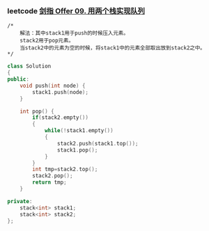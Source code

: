 ### leetcode [剑指 Offer 09. 用两个栈实现队列](https://leetcode-cn.com/problems/yong-liang-ge-zhan-shi-xian-dui-lie-lcof/)

```
/*
	解法：其中stack1用于push的时候压入元素。
	stack2用于pop元素。
	当stack2中的元素为空的时候，将stack1中的元素全部取出放到stack2之中。
*/
```

```cpp
class Solution
{
public:
    void push(int node) {
        stack1.push(node);
    }

    int pop() {
        if(stack2.empty())
        {
            while(!stack1.empty())
            {
                stack2.push(stack1.top());
                stack1.pop();
            }
        }
        int tmp=stack2.top();
        stack2.pop();
        return tmp;
    }

private:
    stack<int> stack1;
    stack<int> stack2;
};
```

